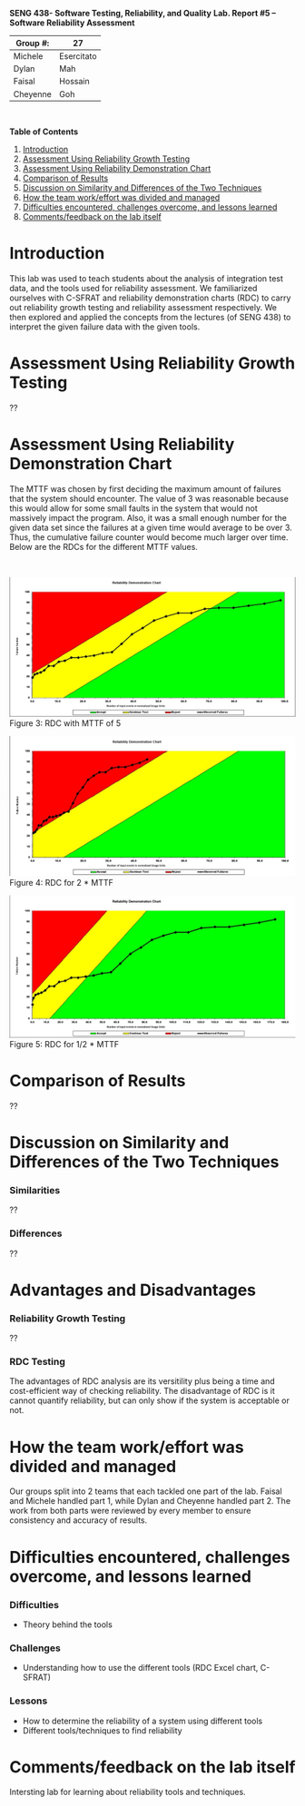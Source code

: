 **SENG 438- Software Testing, Reliability, and Quality**
**Lab. Report \#5 – Software Reliability Assessment**

| Group \#: | 27         |
| --------- | ---------- |
| Michele   | Esercitato |
| Dylan     | Mah        |
| Faisal    | Hossain    |
| Cheyenne  | Goh        |

<br>

**Table of Contents**
1. [Introduction](#Introduction)
2. [Assessment Using Reliability Growth Testing](#Assessment-Using-Reliability-Growth-Testing)
3. [Assessment Using Reliability Demonstration Chart](#Assessment-Using-Reliability-Demonstration-Chart)
4. [Comparison of Results](#Comparison-of-Results)
5. [Discussion on Similarity and Differences of the Two Techniques](#Discussion-on-Similarity-and-Differences-of-the-Two-Techniques)
6. [How the team work/effort was divided and managed](#How-the-team-work/effort-was-divided-and-managed)
7. [Difficulties encountered, challenges overcome, and lessons learned](#Difficulties-encountered-challenges-overcome-and-lessons-learned)
8. [Comments/feedback on the lab itself](#Comments/feedback-on-the-lab-itself)

# Introduction
This lab was used to teach students about the analysis of integration test data, and the tools used for reliability assessment. We familiarized ourselves with C-SFRAT and reliability demonstration charts (RDC) to carry out reliability growth testing and reliability assessment respectively. We then explored and applied the concepts from the lectures (of SENG 438) to interpret the given failure data with the given tools.

# Assessment Using Reliability Growth Testing
??

# Assessment Using Reliability Demonstration Chart
The MTTF was chosen by first deciding the maximum amount of failures that the system should encounter. The value of 3 was reasonable because this would allow for some small faults in the system that would not massively impact the program. Also, it was a small enough number for the given data set since the failures at a given time would average to be over 3. Thus, the cumulative failure counter would become much larger over time. Below are the RDCs for the different MTTF values.

<br>

![](./plots/RDC.jpg)
Figure 3: RDC with MTTF of 5

![](./plots/RDC%20with%202x%20MTTF.jpg)
Figure 4: RDC for 2 * MTTF

![](./plots/RDC%20with%200.5x%20MTTF.jpg)
Figure 5: RDC for 1/2 * MTTF

#

# Comparison of Results
??

# Discussion on Similarity and Differences of the Two Techniques
### Similarities
??

### Differences
??

# Advantages and Disadvantages
### Reliability Growth Testing
??

### RDC Testing
The advantages of RDC analysis are its versitility plus being a time and cost-efficient way of checking reliability. The disadvantage of RDC is it cannot quantify reliability, but can only show if the system is acceptable or not.

# How the team work/effort was divided and managed
Our groups split into 2 teams that each tackled one part of the lab. Faisal and Michele handled part 1, while Dylan and Cheyenne handled part 2. The work from both parts were reviewed by every member to ensure consistency and accuracy of results.
#

# Difficulties encountered, challenges overcome, and lessons learned
### Difficulties
- Theory behind the tools

### Challenges
- Understanding how to use the different tools (RDC Excel chart, C-SFRAT)

### Lessons
- How to determine the reliability of a system using different tools
- Different tools/techniques to find reliability

# Comments/feedback on the lab itself
Intersting lab for learning about reliability tools and techniques.
